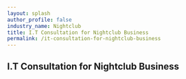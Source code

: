 ```yaml
---
layout: splash 
author_profile: false 
industry_name: Nightclub
title: I.T Consultation for Nightclub Business
permalink: /it-consultation-for-nightclub-business
---
```


## I.T Consultation for Nightclub Business